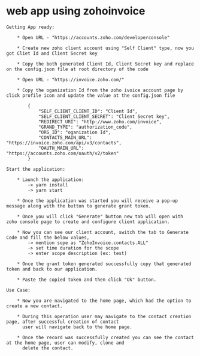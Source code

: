 # web app using zohoinvoice
    Getting App ready:

        * Open URL - "https://accounts.zoho.com/developerconsole"
        
        * Create new zoho client account using "Self Client" type, now you got Cliet Id and Client Secret key

        * Copy the both generated Client Id, Client Secret key and replace on the config.json file at root directory of the code

        * Open URL - "https://invoice.zoho.com/"

        * Copy the oganization Id from the zoho ivoice account page by click profile icon and update the value at the config.json file

            {
                "SELF_CLIENT_CLIENT_ID": "Client Id",
                "SELF_CLIENT_CLIENT_SECRET": "Client Secret key",
                "REDIRECT_URI": "http://www.zoho.com/invoice",
                "GRAND_TYPE": "authorization_code",
                "ORG_ID": "oganization Id",
                "CONTACTS_MAIN_URL": "https://invoice.zoho.com/api/v3/contacts",
                "OAUTH_MAIN_URL": "https://accounts.zoho.com/oauth/v2/token"
            }
    
    Start the application:

        * Launch the application:
            -> yarn install
            -> yarn start

        * Once the application was started you will receive a pop-up message along with the button to generate grant token.
        
        * Once you will click "Generate" button new tab will open with zoho console page to create and configure client application.
        
        * Now you can see our client account, switch the tab to Generate Code and fill the below values,
            -> mention sope as "ZohoInvoice.contacts.ALL"
            -> set time duration for the scope
            -> enter scope description (ex: test)
        
        * Once the grant token generated successfully copy that generated token and back to our application.
        
        * Paste the copied token and then click "Ok" button.

    Use Case:

        * Now you are navigated to the home page, which had the option to create a new contact.
        
        * During this operation user may navigate to the contact creation page, after successful creation of contact 
          user will navigate back to the home page.
        
        * Once the record was successfully created you can see the contact at the home page, user can modify, clone and
          delete the contact.
        
